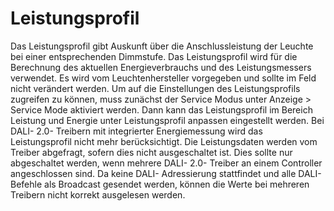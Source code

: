 # Leistungsprofil

Das Leistungsprofil gibt Auskunft über die Anschlussleistung der Leuchte bei einer entsprechenden Dimmstufe.
Das Leistungsprofil wird für die Berechnung des aktuellen Energieverbrauchs und des Leistungsmessers verwendet. Es wird vom Leuchtenhersteller vorgegeben und sollte im Feld nicht verändert werden.
Um auf die Einstellungen des Leistungsprofils zugreifen zu können, muss zunächst der Service Modus unter Anzeige > Service Mode aktiviert werden.
Dann kann das Leistungsprofil im Bereich Leistung und Energie unter Leistungsprofil anpassen eingestellt werden.
Bei DALI- 2.0- Treibern mit integrierter Energiemessung wird das Leistungsprofil nicht mehr berücksichtigt. Die Leistungsdaten werden vom Treiber abgefragt, sofern dies nicht ausgeschaltet ist.  Dies sollte nur abgeschaltet werden, wenn mehrere DALI- 2.0- Treiber an einem Controller angeschlossen sind.
Da keine DALI- Adressierung stattfindet und alle DALI- Befehle als Broadcast gesendet werden, können die Werte bei mehreren Treibern nicht korrekt ausgelesen werden.